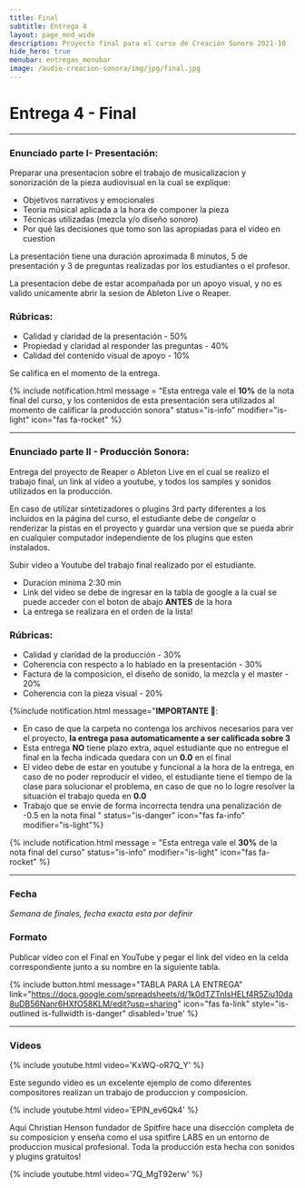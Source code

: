 ```yaml
---
title: Final
subtitle: Entrega 4
layout: page_mod_wide
description: Proyecto final para el curso de Creación Sonoro 2021-10
hide_hero: true
menubar: entregas_menubar
image: /audio-creacion-sonora/img/jpg/final.jpg
---
```


# Entrega 4 - Final

---

### Enunciado parte I- Presentación:

Preparar una presentacion sobre el trabajo de musicalizacion y sonorización de la pieza audiovisual en la cual se explique:

- Objetivos narrativos y emocionales
- Teoria músical aplicada a la hora de componer la pieza
- Técnicas utilizadas (mezcla y/o diseño sonoro)
- Por qué las decisiones que tomo son las apropiadas para el video en cuestion

La presentación tiene una duración aproximada 8 minutos, 5 de presentación y 3 de preguntas realizadas por los estudiantes o el profesor.

La presentacion debe de estar acompañada por un apoyo visual, y no es valido unicamente abrir la sesion de Ableton Live o Reaper.

### Rúbricas:

- Calidad y claridad de la presentación - 50%
- Propiedad y claridad al responder las preguntas - 40%
- Calidad del contenido visual de apoyo - 10%

Se califica en el momento de la entrega.

{% include notification.html
message = "Esta entrega vale el **10%** de la nota final del curso, y los contenidos de esta presentación sera utilizados al momento de calificar la producción sonora"
status="is-info"
modifier="is-light"
icon="fas fa-rocket"
%}

---

### Enunciado parte II - Producción Sonora:

Entrega del proyecto de Reaper o Ableton Live en el cual se realizo el trabajo final, un link al video a youtube, y todos los samples y sonidos utilizados en la producción.

En caso de utilizar sintetizadores o plugins 3rd party diferentes a los incluidos en la página del curso, el estudiante debe de _congelar_ o renderizar la pistas en el proyecto y guardar una version que se pueda abrir en cualquier computador independiente de los plugins que esten instalados.

Subir video a Youtube del trabajo final realizado por el estudiante.

- Duracion minima 2:30 min
- Link del video se debe de ingresar en la tabla de google a la cual se puede acceder con el boton de abajo **ANTES** de la hora
- La entrega se realizara en el orden de la lista!

### Rúbricas:

- Calidad y claridad de la producción - 30%
- Coherencia con respecto a lo hablado en la presentación - 30%
- Factura de la composicion, el diseño de sonido, la mezcla y el master - 20%
- Coherencia con la pieza visual - 20%

{%include notification.html
message="**IMPORTANTE 🚨**:

- En caso de que la carpeta no contenga los archivos necesarios para ver el proyecto, **la entrega pasa automaticamente a ser calificada sobre 3**
- Esta entrega **NO** tiene plazo extra, aquel estudiante que no entregue el final en la fecha indicada quedara con un **0.0** en el final
- El video debe de estar en youtube y funcional a la hora de la entrega, en caso de no poder reproducir el video, el estudiante tiene el tiempo de la clase para solucionar el problema, en caso de que no lo logre resolver la situación el trabajo queda en **0.0**
- Trabajo que se envie de forma incorrecta tendra una penalización de -0.5 en la nota final
  "
  status="is-danger"
  icon="fas fa-info"
  modifier="is-light"%}

{% include notification.html
message = "Esta entrega vale el **30%** de la nota final del curso"
status="is-info"
modifier="is-light"
icon="fas fa-rocket"
%}

---

### Fecha

_Semana de finales, fecha exacta esta por definir_

### Formato

Publicar video con el Final en YouTube y pegar el link
del video en la celda correspondiente junto a su nombre en la
siguiente tabla.

{% include button.html
message="TABLA PARA LA ENTREGA"
link="https://docs.google.com/spreadsheets/d/1k0dTZTnIsHELf4R5Ziu10da8uDB56Nanr6HXfO58KLM/edit?usp=sharing"
icon="fas fa-link"
style="is-outlined is-fullwidth is-danger"
disabled='true'
%}

---

### Videos

{% include youtube.html video='KxWQ-oR7Q_Y' %}

Este segundo video es un excelente ejemplo de como diferentes compositores realizan un trabajo de produccion y composicion.

{% include youtube.html video='EPlN_ev6Qk4' %}

Aqui Christian Henson fundador de Spitfire hace una disección completa de su composicion y enseña como el usa spitfire LABS en un entorno de produccion musical profesional. Toda la producción esta hecha con sonidos y plugins gratuitos!

{% include youtube.html video='7Q_MgT92erw' %}
